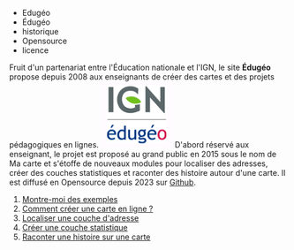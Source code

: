 - Edugéo
- Édugéo
- historique
- Opensource
- licence

Fruit d'un partenariat entre l'Éducation nationale et l'IGN, le site **Édugéo** propose depuis 2008 aux enseignants de créer des cartes et des projets pédagogiques en lignes.
![](../../img/edugeo.png)
D'abord réservé aux enseignant, le projet est proposé au grand public en 2015 sous le nom de Ma carte et s'étoffe de nouveaux modules pour localiser des adresses, créer des couches statistiques et raconter des histoire autour d'une carte.
Il est diffusé en Opensource depuis 2023 sur [Github](https://github.com/IGNF-Ma-carte).

1. [Montre-moi des exemples](./exemples.md)
2. [Comment créer une carte en ligne ?](../mceditor/créer_une_carte.md)
3. [Localiser une couche d'adresse](../mcadresse/1_géocodage_localiser_des_adresses.md)
4. [Créer une couche statistique](../mcstat/créer_une_statistique.md)
5. [Raconter une histoire sur une carte](../mcstory/raconter_une_histoire.md)
